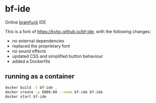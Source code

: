 # bf-ide
Online [brainfuck](https://en.wikipedia.org/wiki/Brainfuck) IDE

This is a fork of https://kvbc.github.io/bf-ide, with the following changes:
- no external dependencies
- replaced the proprietary font
- no sound effects
- updated CSS and simplified button behaviour
- added a Dockerfile

## running as a container
```sh
docker build -t bf-ide .
docker create -p 8080:80 --name bf-ide bf-ide
docker start bf-ide
```
